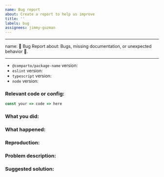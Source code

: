 ```yaml
---
name: Bug report
about: Create a report to help us improve
title: ''
labels: bug
assignees: jimmy-guzman
---
```


---

name: 🐛 Bug Report
about: Bugs, missing documentation, or unexpected behavior 🤔.

---

- `@comparto/package-name` version:
- `eslint` version:
- `typescript` version:
- `node` version:

### Relevant code or config:

```js
const your => code => here
```

### What you did:

### What happened:

### Reproduction:

### Problem description:

### Suggested solution:
